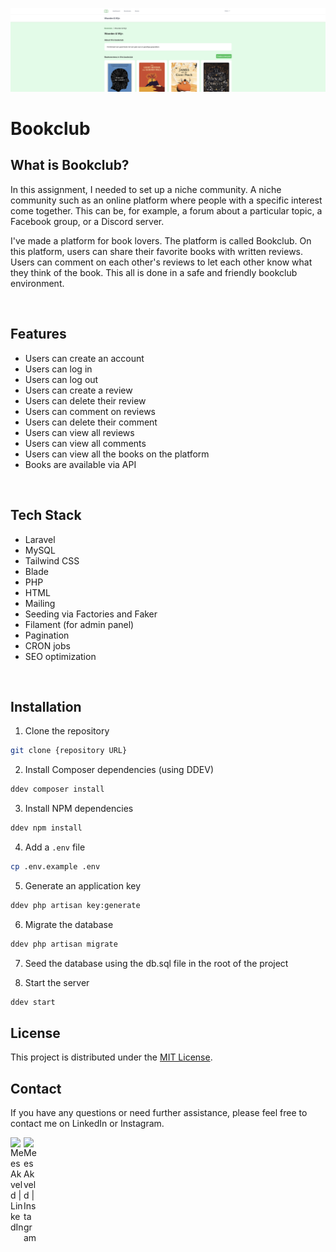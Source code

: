 ![Banner](.github/banner.png)

# Bookclub

## What is Bookclub?

In this assignment, I needed to set up a niche community. A niche community such as an online platform where people with a specific interest come together. This can be, for example, a forum about a particular topic, a Facebook group, or a Discord server.

I've made a platform for book lovers. The platform is called Bookclub. On this platform, users can share their favorite books with written reviews. Users can comment on each other's reviews to let each other know what they think of the book. This all is done in a safe and friendly bookclub environment.

<br>

## Features

- Users can create an account
- Users can log in
- Users can log out
- Users can create a review
- Users can delete their review
- Users can comment on reviews
- Users can delete their comment
- Users can view all reviews
- Users can view all comments
- Users can view all the books on the platform
- Books are available via API

<br>

## Tech Stack

- Laravel
- MySQL
- Tailwind CSS
- Blade
- PHP
- HTML
- Mailing
- Seeding via Factories and Faker
- Filament (for admin panel)
- Pagination
- CRON jobs
- SEO optimization

<br>

## Installation

1. Clone the repository
```bash
git clone {repository URL}
```

2. Install Composer dependencies (using DDEV)
```bash
ddev composer install
```

3. Install NPM dependencies
```bash
ddev npm install
```

4. Add a `.env` file
```bash
cp .env.example .env
```

5. Generate an application key
```bash
ddev php artisan key:generate
```

6. Migrate the database
```bash
ddev php artisan migrate
```

7. Seed the database using the db.sql file in the root of the project
   
8. Start the server
```bash
ddev start
```

## License
This project is distributed under the [MIT License](LICENSE).


## Contact
If you have any questions or need further assistance, please feel free to contact me on LinkedIn or Instagram.

<a href="https://www.linkedin.com/in/meesakveld/"><img align="left" src="https://raw.githubusercontent.com/yushi1007/yushi1007/main/images/linkedin.svg" alt="Mees Akveld | LinkedIn" width="21px"/></a>
<a href="https://instagram.com/meesakveld"><img align="left" src="https://raw.githubusercontent.com/yushi1007/yushi1007/main/images/instagram.svg" alt="Mees Akveld | Instagram" width="21px"/></a>
